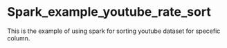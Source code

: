 # Spark_example_youtube_rate_sort
This is the example of using spark for sorting youtube dataset for specefic column.
